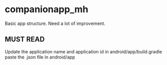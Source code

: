 # companionapp_mh

Basic app structure. Need a lot of improvement.

## MUST READ
Update the application name and application id in android/app/build.gradle
paste the .json file in android/app



